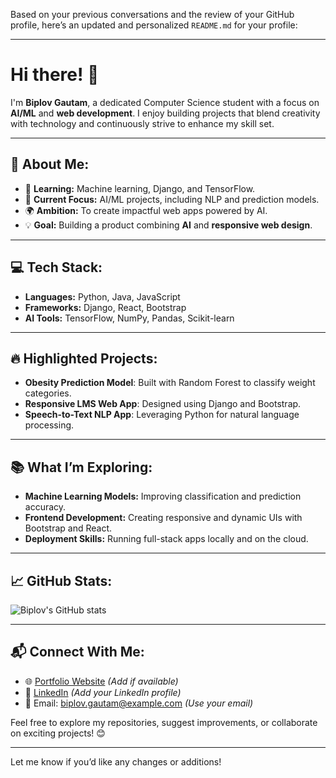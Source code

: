 Based on your previous conversations and the review of your GitHub profile, here’s an updated and personalized `README.md` for your profile:

---

# Hi there! 👋  
I'm **Biplov Gautam**, a dedicated Computer Science student with a focus on **AI/ML** and **web development**. I enjoy building projects that blend creativity with technology and continuously strive to enhance my skill set.  

---

## 🌟 About Me:
- 🧠 **Learning:** Machine learning, Django, and TensorFlow.  
- 🤖 **Current Focus:** AI/ML projects, including NLP and prediction models.  
- 🌍 **Ambition:** To create impactful web apps powered by AI.  
- 💡 **Goal:** Building a product combining **AI** and **responsive web design**.  

---

## 💻 Tech Stack:
- **Languages:** Python, Java, JavaScript  
- **Frameworks:** Django, React, Bootstrap  
- **AI Tools:** TensorFlow, NumPy, Pandas, Scikit-learn  

---

## 🔥 Highlighted Projects:
- **Obesity Prediction Model**: Built with Random Forest to classify weight categories.  
- **Responsive LMS Web App**: Designed using Django and Bootstrap.  
- **Speech-to-Text NLP App**: Leveraging Python for natural language processing.  

---

## 📚 What I’m Exploring:
- **Machine Learning Models:** Improving classification and prediction accuracy.  
- **Frontend Development:** Creating responsive and dynamic UIs with Bootstrap and React.  
- **Deployment Skills:** Running full-stack apps locally and on the cloud.  

---

## 📈 GitHub Stats:
![Biplov's GitHub stats](https://github-readme-stats.vercel.app/api?username=biplovgautam&show_icons=true&theme=radical)  

---

## 📬 Connect With Me:
- 🌐 [Portfolio Website](#) *(Add if available)*  
- 💼 [LinkedIn](#) *(Add your LinkedIn profile)*  
- 📧 Email: biplov.gautam@example.com *(Use your email)*  

Feel free to explore my repositories, suggest improvements, or collaborate on exciting projects! 😊  

---

Let me know if you’d like any changes or additions!
<!--
**biplovgautam/biplovgautam** is a ✨ _special_ ✨ repository because its `README.md` (this file) appears on your GitHub profile.

Here are some ideas to get you started:

- 🔭 I’m currently working on ...
- 🌱 I’m currently learning ...
- 👯 I’m looking to collaborate on ...
- 🤔 I’m looking for help with ...
- 💬 Ask me about ...
- 📫 How to reach me: ...
- 😄 Pronouns: ...
- ⚡ Fun fact: ...
-->
